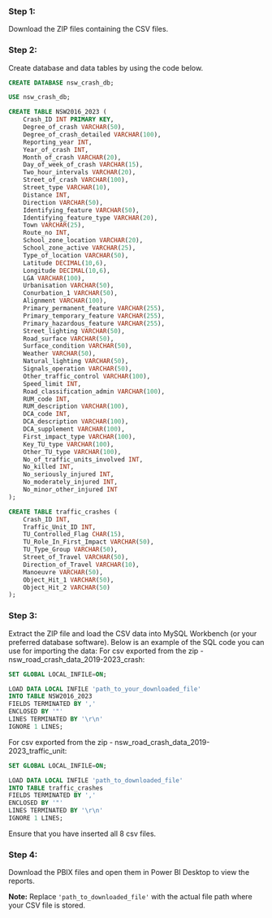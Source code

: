 ### Step 1:
Download the ZIP files containing the CSV files.

### Step 2:
Create database and data tables by using the code below.
```sql
CREATE DATABASE nsw_crash_db;

USE nsw_crash_db;

CREATE TABLE NSW2016_2023 (
    Crash_ID INT PRIMARY KEY,
    Degree_of_crash VARCHAR(50),
    Degree_of_crash_detailed VARCHAR(100),
    Reporting_year INT,
    Year_of_crash INT,
    Month_of_crash VARCHAR(20),
    Day_of_week_of_crash VARCHAR(15),
    Two_hour_intervals VARCHAR(20),
    Street_of_crash VARCHAR(100),
    Street_type VARCHAR(10),
    Distance INT,
    Direction VARCHAR(50),
    Identifying_feature VARCHAR(50),
    Identifying_feature_type VARCHAR(20),
    Town VARCHAR(25),
    Route_no INT,
    School_zone_location VARCHAR(20),
    School_zone_active VARCHAR(25),
    Type_of_location VARCHAR(50),
    Latitude DECIMAL(10,6),
    Longitude DECIMAL(10,6),
    LGA VARCHAR(100),
    Urbanisation VARCHAR(50),
    Conurbation_1 VARCHAR(50),
    Alignment VARCHAR(100),
    Primary_permanent_feature VARCHAR(255),
    Primary_temporary_feature VARCHAR(255),
    Primary_hazardous_feature VARCHAR(255),
    Street_lighting VARCHAR(50),
    Road_surface VARCHAR(50),
    Surface_condition VARCHAR(50),
    Weather VARCHAR(50),
    Natural_lighting VARCHAR(50),
    Signals_operation VARCHAR(50),
    Other_traffic_control VARCHAR(100),
    Speed_limit INT,
    Road_classification_admin VARCHAR(100),
    RUM_code INT,
    RUM_description VARCHAR(100),
    DCA_code INT,
    DCA_description VARCHAR(100),
    DCA_supplement VARCHAR(100),
    First_impact_type VARCHAR(100),
    Key_TU_type VARCHAR(100),
    Other_TU_type VARCHAR(100),
    No_of_traffic_units_involved INT,
    No_killed INT,
    No_seriously_injured INT,
    No_moderately_injured INT,
    No_minor_other_injured INT
);

CREATE TABLE traffic_crashes (
    Crash_ID INT,
    Traffic_Unit_ID INT,
    TU_Controlled_Flag CHAR(15),
    TU_Role_In_First_Impact VARCHAR(50),
    TU_Type_Group VARCHAR(50),
    Street_of_Travel VARCHAR(50),
    Direction_of_Travel VARCHAR(10),
    Manoeuvre VARCHAR(50),
    Object_Hit_1 VARCHAR(50),
    Object_Hit_2 VARCHAR(50)
);
```

### Step 3:
Extract the ZIP file and load the CSV data into MySQL Workbench (or your preferred database software). Below is an example of the SQL code you can use for importing the data:
For csv exported from the zip - nsw_road_crash_data_2019-2023_crash:
```sql
SET GLOBAL LOCAL_INFILE=ON;

LOAD DATA LOCAL INFILE 'path_to_your_downloaded_file' 
INTO TABLE NSW2016_2023
FIELDS TERMINATED BY ',' 
ENCLOSED BY '"'
LINES TERMINATED BY '\r\n'
IGNORE 1 LINES;
```

For csv exported from the zip - nsw_road_crash_data_2019-2023_traffic_unit:
```sql
SET GLOBAL LOCAL_INFILE=ON;

LOAD DATA LOCAL INFILE 'path_to_downloaded_file' 
INTO TABLE traffic_crashes
FIELDS TERMINATED BY ',' 
ENCLOSED BY '"'
LINES TERMINATED BY '\r\n'
IGNORE 1 LINES;
``` 
Ensure that you have inserted all 8 csv files.

### Step 4:
Download the PBIX files and open them in Power BI Desktop to view the reports.


**Note:** Replace `'path_to_downloaded_file'` with the actual file path where your CSV file is stored.
